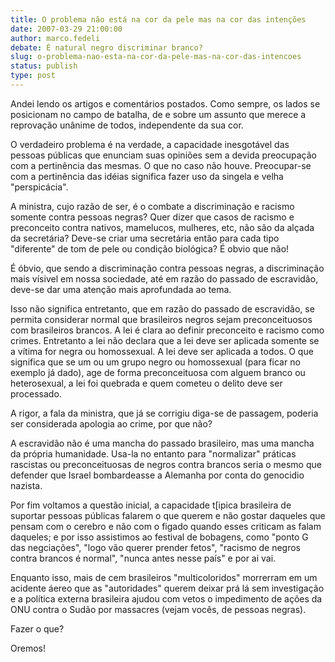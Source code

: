 ```yaml
---
title: O problema não está na cor da pele mas na cor das intenções
date: 2007-03-29 21:00:00
author: marco.fedeli
debate: É natural negro discriminar branco?
slug: o-problema-nao-esta-na-cor-da-pele-mas-na-cor-das-intencoes
status: publish 
type: post
---
```


Andei lendo os artigos e comentários postados. Como sempre, os lados se posicionam no campo de batalha, de e sobre um assunto que merece a reprovação unânime de todos, independente da sua cor.  

O verdadeiro problema é na verdade, a capacidade inesgotável das pessoas públicas que enunciam suas opiniões sem a devida preocupação com a pertinência das mesmas. O que no caso não houve. Preocupar-se com a pertinência das idéias significa fazer uso da singela e velha "perspicácia".  

A ministra, cujo razão de ser, é o combate a discriminação e racismo somente contra pessoas negras? Quer dizer que casos de racismo e preconceito contra nativos, mamelucos, mulheres, etc, não são da alçada da secretária? Deve-se criar uma secretária então para cada tipo "diferente" de tom de pele ou condição biológica? É obvio que não!  

É óbvio, que sendo a discriminação contra pessoas negras, a discriminação mais vísivel em nossa sociedade, até em razão do passado de escravidão, deve-se dar uma atenção mais aprofundada ao tema.  

Isso não significa entretanto, que em razão do passado de escravidão, se permita considerar normal que brasileiros negros sejam preconceituosos com brasileiros brancos. A lei é clara ao definir preconceito e racismo como crimes. Entretanto a lei não declara que a lei deve ser aplicada somente se a vítima for negra ou homossexual. A lei deve ser aplicada a todos. O que significa que se um ou um grupo negro ou homossexual (para ficar no exemplo já dado), age de forma preconceituosa com alguem branco ou heterosexual, a lei foi quebrada e quem cometeu o delito deve ser processado.  

A rigor, a fala da ministra, que já se corrigiu diga-se de passagem, poderia ser considerada apologia ao crime, por que não?  

A escravidão não é uma mancha do passado brasileiro, mas uma mancha da própria humanidade. Usa-la no entanto para "normalizar" práticas rascistas ou preconceituosas de negros contra brancos seria o mesmo que defender que Israel bombardeasse a Alemanha por conta do genocidio nazista.  

Por fim voltamos a questão inicial, a capacidade t[ipica brasileira de suportar pessoas públicas falarem o que querem e não gostar daqueles que pensam com o cerebro e não com o figado quando esses criticam as falam daqueles; e por isso assistimos ao festival de bobagens, como "ponto G das negciações", "logo vão querer prender fetos", "racismo de negros contra brancos é normal", "nunca antes nesse país" e por ai vai.  

Enquanto isso, mais de cem brasileiros "multicoloridos" morrerram em um acidente áereo que as "autoridades" querem deixar prá lá sem investigação e a política externa brasileira ajudou com vetos o impedimento de ações da ONU contra o Sudão por massacres (vejam vocês, de pessoas negras).  

Fazer o que?  

Oremos!
